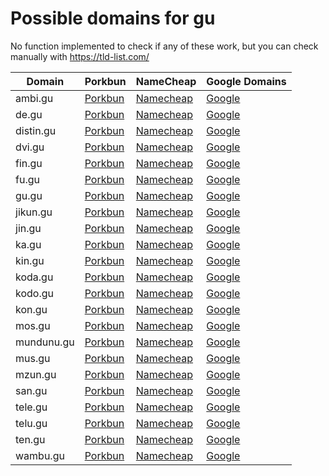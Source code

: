 # Possible domains for gu

No function implemented to check if any of these work, but you can check manually with https://tld-list.com/

| Domain | Porkbun | NameCheap | Google Domains |
|---|---|---|---|
| ambi.gu | [Porkbun](https://porkbun.com/checkout/search?prb=e814663da1&tlds=&idnLanguage=&search=search&q=ambi.gu) | [Namecheap](https://www.namecheap.com/domains/registration/results/?domain=ambi.gu) | [Google](https://domains.google.com/registrar/search?searchTerm=ambi.gu) |
| de.gu | [Porkbun](https://porkbun.com/checkout/search?prb=e814663da1&tlds=&idnLanguage=&search=search&q=de.gu) | [Namecheap](https://www.namecheap.com/domains/registration/results/?domain=de.gu) | [Google](https://domains.google.com/registrar/search?searchTerm=de.gu) |
| distin.gu | [Porkbun](https://porkbun.com/checkout/search?prb=e814663da1&tlds=&idnLanguage=&search=search&q=distin.gu) | [Namecheap](https://www.namecheap.com/domains/registration/results/?domain=distin.gu) | [Google](https://domains.google.com/registrar/search?searchTerm=distin.gu) |
| dvi.gu | [Porkbun](https://porkbun.com/checkout/search?prb=e814663da1&tlds=&idnLanguage=&search=search&q=dvi.gu) | [Namecheap](https://www.namecheap.com/domains/registration/results/?domain=dvi.gu) | [Google](https://domains.google.com/registrar/search?searchTerm=dvi.gu) |
| fin.gu | [Porkbun](https://porkbun.com/checkout/search?prb=e814663da1&tlds=&idnLanguage=&search=search&q=fin.gu) | [Namecheap](https://www.namecheap.com/domains/registration/results/?domain=fin.gu) | [Google](https://domains.google.com/registrar/search?searchTerm=fin.gu) |
| fu.gu | [Porkbun](https://porkbun.com/checkout/search?prb=e814663da1&tlds=&idnLanguage=&search=search&q=fu.gu) | [Namecheap](https://www.namecheap.com/domains/registration/results/?domain=fu.gu) | [Google](https://domains.google.com/registrar/search?searchTerm=fu.gu) |
| gu.gu | [Porkbun](https://porkbun.com/checkout/search?prb=e814663da1&tlds=&idnLanguage=&search=search&q=gu.gu) | [Namecheap](https://www.namecheap.com/domains/registration/results/?domain=gu.gu) | [Google](https://domains.google.com/registrar/search?searchTerm=gu.gu) |
| jikun.gu | [Porkbun](https://porkbun.com/checkout/search?prb=e814663da1&tlds=&idnLanguage=&search=search&q=jikun.gu) | [Namecheap](https://www.namecheap.com/domains/registration/results/?domain=jikun.gu) | [Google](https://domains.google.com/registrar/search?searchTerm=jikun.gu) |
| jin.gu | [Porkbun](https://porkbun.com/checkout/search?prb=e814663da1&tlds=&idnLanguage=&search=search&q=jin.gu) | [Namecheap](https://www.namecheap.com/domains/registration/results/?domain=jin.gu) | [Google](https://domains.google.com/registrar/search?searchTerm=jin.gu) |
| ka.gu | [Porkbun](https://porkbun.com/checkout/search?prb=e814663da1&tlds=&idnLanguage=&search=search&q=ka.gu) | [Namecheap](https://www.namecheap.com/domains/registration/results/?domain=ka.gu) | [Google](https://domains.google.com/registrar/search?searchTerm=ka.gu) |
| kin.gu | [Porkbun](https://porkbun.com/checkout/search?prb=e814663da1&tlds=&idnLanguage=&search=search&q=kin.gu) | [Namecheap](https://www.namecheap.com/domains/registration/results/?domain=kin.gu) | [Google](https://domains.google.com/registrar/search?searchTerm=kin.gu) |
| koda.gu | [Porkbun](https://porkbun.com/checkout/search?prb=e814663da1&tlds=&idnLanguage=&search=search&q=koda.gu) | [Namecheap](https://www.namecheap.com/domains/registration/results/?domain=koda.gu) | [Google](https://domains.google.com/registrar/search?searchTerm=koda.gu) |
| kodo.gu | [Porkbun](https://porkbun.com/checkout/search?prb=e814663da1&tlds=&idnLanguage=&search=search&q=kodo.gu) | [Namecheap](https://www.namecheap.com/domains/registration/results/?domain=kodo.gu) | [Google](https://domains.google.com/registrar/search?searchTerm=kodo.gu) |
| kon.gu | [Porkbun](https://porkbun.com/checkout/search?prb=e814663da1&tlds=&idnLanguage=&search=search&q=kon.gu) | [Namecheap](https://www.namecheap.com/domains/registration/results/?domain=kon.gu) | [Google](https://domains.google.com/registrar/search?searchTerm=kon.gu) |
| mos.gu | [Porkbun](https://porkbun.com/checkout/search?prb=e814663da1&tlds=&idnLanguage=&search=search&q=mos.gu) | [Namecheap](https://www.namecheap.com/domains/registration/results/?domain=mos.gu) | [Google](https://domains.google.com/registrar/search?searchTerm=mos.gu) |
| mundunu.gu | [Porkbun](https://porkbun.com/checkout/search?prb=e814663da1&tlds=&idnLanguage=&search=search&q=mundunu.gu) | [Namecheap](https://www.namecheap.com/domains/registration/results/?domain=mundunu.gu) | [Google](https://domains.google.com/registrar/search?searchTerm=mundunu.gu) |
| mus.gu | [Porkbun](https://porkbun.com/checkout/search?prb=e814663da1&tlds=&idnLanguage=&search=search&q=mus.gu) | [Namecheap](https://www.namecheap.com/domains/registration/results/?domain=mus.gu) | [Google](https://domains.google.com/registrar/search?searchTerm=mus.gu) |
| mzun.gu | [Porkbun](https://porkbun.com/checkout/search?prb=e814663da1&tlds=&idnLanguage=&search=search&q=mzun.gu) | [Namecheap](https://www.namecheap.com/domains/registration/results/?domain=mzun.gu) | [Google](https://domains.google.com/registrar/search?searchTerm=mzun.gu) |
| san.gu | [Porkbun](https://porkbun.com/checkout/search?prb=e814663da1&tlds=&idnLanguage=&search=search&q=san.gu) | [Namecheap](https://www.namecheap.com/domains/registration/results/?domain=san.gu) | [Google](https://domains.google.com/registrar/search?searchTerm=san.gu) |
| tele.gu | [Porkbun](https://porkbun.com/checkout/search?prb=e814663da1&tlds=&idnLanguage=&search=search&q=tele.gu) | [Namecheap](https://www.namecheap.com/domains/registration/results/?domain=tele.gu) | [Google](https://domains.google.com/registrar/search?searchTerm=tele.gu) |
| telu.gu | [Porkbun](https://porkbun.com/checkout/search?prb=e814663da1&tlds=&idnLanguage=&search=search&q=telu.gu) | [Namecheap](https://www.namecheap.com/domains/registration/results/?domain=telu.gu) | [Google](https://domains.google.com/registrar/search?searchTerm=telu.gu) |
| ten.gu | [Porkbun](https://porkbun.com/checkout/search?prb=e814663da1&tlds=&idnLanguage=&search=search&q=ten.gu) | [Namecheap](https://www.namecheap.com/domains/registration/results/?domain=ten.gu) | [Google](https://domains.google.com/registrar/search?searchTerm=ten.gu) |
| wambu.gu | [Porkbun](https://porkbun.com/checkout/search?prb=e814663da1&tlds=&idnLanguage=&search=search&q=wambu.gu) | [Namecheap](https://www.namecheap.com/domains/registration/results/?domain=wambu.gu) | [Google](https://domains.google.com/registrar/search?searchTerm=wambu.gu) |
